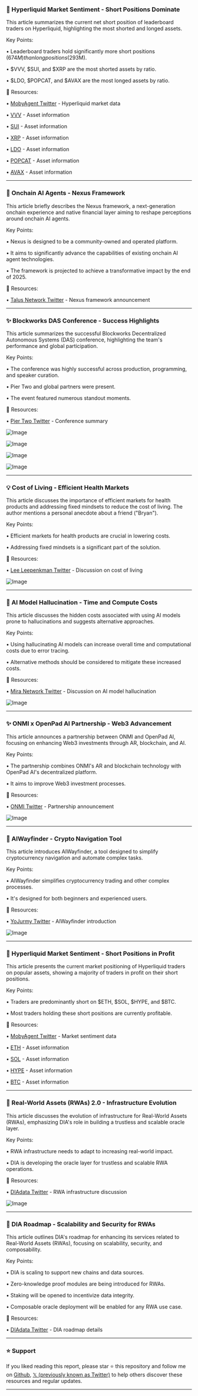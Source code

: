 ### 🤖 Hyperliquid Market Sentiment - Short Positions Dominate

This article summarizes the current net short position of leaderboard traders on Hyperliquid, highlighting the most shorted and longed assets.

Key Points:

• Leaderboard traders hold significantly more short positions ($674M) than long positions ($293M).


• $VVV, $SUI, and $XRP are the most shorted assets by ratio.


• $LDO, $POPCAT, and $AVAX are the most longed assets by ratio.



🔗 Resources:

• [MobyAgent Twitter](https://x.com/mobyagent/status/1903944887390642626) - Hyperliquid market data


• [VVV](https://x.com/search?q=%24VVV&src=cashtag_click) -  Asset information


• [SUI](https://x.com/search?q=%24SUI&src=cashtag_click) - Asset information


• [XRP](https://x.com/search?q=%24XRP&src=cashtag_click) - Asset information


• [LDO](https://x.com/search?q=%24LDO&src=cashtag_click) - Asset information


• [POPCAT](https://x.com/search?q=%24POPCAT&src=cashtag_click) - Asset information


• [AVAX](https://x.com/search?q=%24AVAX&src=cashtag_click) - Asset information


---

### 🚀 Onchain AI Agents - Nexus Framework

This article briefly describes the Nexus framework, a next-generation onchain experience and native financial layer aiming to reshape perceptions around onchain AI agents.

Key Points:

• Nexus is designed to be a community-owned and operated platform.


• It aims to significantly advance the capabilities of existing onchain AI agent technologies.


• The framework is projected to achieve a transformative impact by the end of 2025.



🔗 Resources:

• [Talus Network Twitter](https://x.com/TalusNetwork/status/1903839157442556334) - Nexus framework announcement


---

### ✨ Blockworks DAS Conference - Success Highlights

This article summarizes the successful Blockworks Decentralized Autonomous Systems (DAS) conference, highlighting the team's performance and global participation.

Key Points:

• The conference was highly successful across production, programming, and speaker curation.


•  Pier Two and global partners were present.


• The event featured numerous standout moments.



🔗 Resources:

• [Pier Two Twitter](https://x.com/PierTwo_com/status/1903943777472897108) - Conference summary


![Image](https://pbs.twimg.com/media/GmwqxMnaYAAtjme?format=jpg&name=360x360)

![Image](https://pbs.twimg.com/media/GmwqxMAWcAA6RdA?format=jpg&name=360x360)

![Image](https://pbs.twimg.com/media/GmwqxMAWoAA4xCc?format=jpg&name=360x360)

![Image](https://pbs.twimg.com/media/GmwqxMla0AECXNa?format=jpg&name=360x360)


---

### 💡 Cost of Living - Efficient Health Markets

This article discusses the importance of efficient markets for health products and addressing fixed mindsets to reduce the cost of living.  The author mentions a personal anecdote about a friend ("Bryan").

Key Points:

• Efficient markets for health products are crucial in lowering costs.


• Addressing fixed mindsets is a significant part of the solution.



🔗 Resources:

• [Lee Leepenkman Twitter](https://x.com/LeeLeepenkman/status/1903934479850405949) -  Discussion on cost of living


![Image](https://pbs.twimg.com/media/Gmwg1ezaYAAv63W?format=png&name=900x900)


---

### 🤖 AI Model Hallucination - Time and Compute Costs

This article discusses the hidden costs associated with using AI models prone to hallucinations and suggests alternative approaches.

Key Points:

•  Using hallucinating AI models can increase overall time and computational costs due to error tracing.


•  Alternative methods should be considered to mitigate these increased costs.



🔗 Resources:

• [Mira Network Twitter](https://x.com/Mira_Network/status/1903866125555015715) - Discussion on AI model hallucination


![Image](https://pbs.twimg.com/amplify_video_thumb/1903866083163226112/img/bggyrENZyv7EfA_K.jpg)


---

### ✨ ONMI x OpenPad AI Partnership - Web3 Advancement

This article announces a partnership between ONMI and OpenPad AI, focusing on enhancing Web3 investments through AR, blockchain, and AI.

Key Points:

• The partnership combines ONMI's AR and blockchain technology with OpenPad AI's decentralized platform.


• It aims to improve Web3 investment processes.



🔗 Resources:

• [ONMI Twitter](https://x.com/onmi_ar/status/1903099565659533341) - Partnership announcement


![Image](https://pbs.twimg.com/media/Gmkq9gYXIAAULM4?format=jpg&name=small)


---

### 🚀 AIWayfinder - Crypto Navigation Tool

This article introduces AIWayfinder, a tool designed to simplify cryptocurrency navigation and automate complex tasks.

Key Points:

• AIWayfinder simplifies cryptocurrency trading and other complex processes.


• It's designed for both beginners and experienced users.



🔗 Resources:

• [YoJurmy Twitter](https://x.com/YoJurmy/status/1903856431746441644) - AIWayfinder introduction


![Image](https://pbs.twimg.com/ext_tw_video_thumb/1903855508706263040/pu/img/_cJzcgqF-yOZmiCJ.jpg)


---

### 🤖 Hyperliquid Market Sentiment - Short Positions in Profit

This article presents the current market positioning of Hyperliquid traders on popular assets, showing a majority of traders in profit on their short positions.

Key Points:

•  Traders are predominantly short on $ETH, $SOL, $HYPE, and $BTC.


• Most traders holding these short positions are currently profitable.


🔗 Resources:

• [MobyAgent Twitter](https://x.com/mobyagent/status/1903795170262536544) - Market sentiment data


• [ETH](https://x.com/search?q=%24ETH&src=cashtag_click) - Asset information


• [SOL](https://x.com/search?q=%24SOL&src=cashtag_click) - Asset information


• [HYPE](https://x.com/search?q=%24HYPE&src=cashtag_click) - Asset information


• [BTC](https://x.com/search?q=%24BTC&src=cashtag_click) - Asset information

---

### 🤖 Real-World Assets (RWAs) 2.0 - Infrastructure Evolution

This article discusses the evolution of infrastructure for Real-World Assets (RWAs), emphasizing DIA's role in building a trustless and scalable oracle layer.

Key Points:

• RWA infrastructure needs to adapt to increasing real-world impact.


• DIA is developing the oracle layer for trustless and scalable RWA operations.



🔗 Resources:

• [DIAdata Twitter](https://x.com/DIAdata_org/status/1903793873991938494) -  RWA infrastructure discussion


![Image](https://pbs.twimg.com/media/GmuicEbbkAAZ1rm?format=jpg&name=small)


---

### 🚀 DIA Roadmap - Scalability and Security for RWAs

This article outlines DIA's roadmap for enhancing its services related to Real-World Assets (RWAs), focusing on scalability, security, and composability.

Key Points:

• DIA is scaling to support new chains and data sources.


• Zero-knowledge proof modules are being introduced for RWAs.


• Staking will be opened to incentivize data integrity.


• Composable oracle deployment will be enabled for any RWA use case.



🔗 Resources:

• [DIAdata Twitter](https://x.com/DIAdata_org/status/1903793946997964962) - DIA roadmap details


---

### ⭐️ Support

If you liked reading this report, please star ⭐️ this repository and follow me on [Github](https://github.com/Drix10), [𝕏 (previously known as Twitter)](https://x.com/DRIX_10_) to help others discover these resources and regular updates.

---